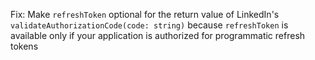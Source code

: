 Fix: Make `refreshToken` optional for the return value of LinkedIn's `validateAuthorizationCode(code: string)` because `refreshToken` is available only if your application is authorized for programmatic refresh tokens